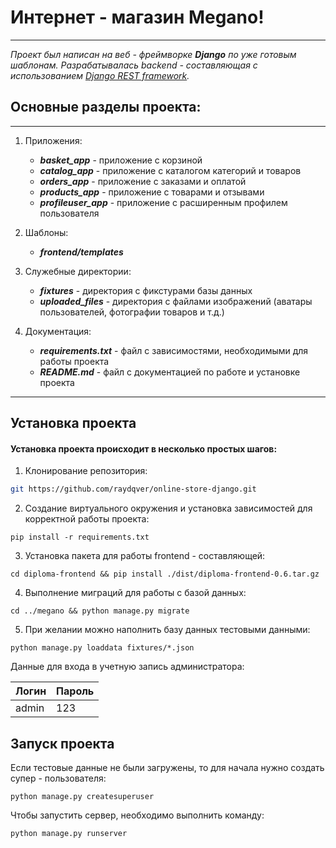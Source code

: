 # Интернет - магазин Megano! 

___

*Проект был написан на веб - фреймворке **Django** по уже готовым шаблонам.
Разрабатывалась backend - составляющая с использованием  [Django REST framework](https://www.django-rest-framework.org/).*

## Основные разделы проекта:
___
1) Приложения:
   * ___basket_app___ - приложение с корзиной
   * ___catalog_app___ - приложение с каталогом категорий и товаров
   * ___orders_app___ - приложение с заказами и оплатой
   * ___products_app___ - приложение с товарами и отзывами
   * ___profileuser_app___ - приложение с расширенным профилем пользователя


2) Шаблоны:
   * ___frontend/templates___


3) Служебные директории:
   * ___fixtures___ - директория с фикстурами базы данных
   * ___uploaded_files___ - директория с файлами изображений (аватары пользователей, фотографии товаров и т.д.)


4) Документация:
   * ___requirements.txt___ - файл с зависимостями, необходимыми для работы проекта
   * ___README.md___ - файл с документацией по работе и установке проекта

___
## Установка проекта
#### Установка проекта происходит в несколько простых шагов:

1) Клонирование репозитория:
```sh
git https://github.com/raydqver/online-store-django.git
```

2) Создание виртуального окружения и установка зависимостей для корректной работы проекта:
```commandline
pip install -r requirements.txt
```

3) Установка пакета для работы frontend - составляющей:
```commandline
cd diploma-frontend && pip install ./dist/diploma-frontend-0.6.tar.gz
```

4) Выполнение миграций для работы с базой данных:
```commandline
cd ../megano && python manage.py migrate
``` 

5) При желании можно наполнить базу данных тестовыми данными: 
```commandline
python manage.py loaddata fixtures/*.json
```
Данные для входа в учетную запись администратора:

| Логин | Пароль |
|-------|--------|
| admin | 123    |


## Запуск проекта
Если тестовые данные не были загружены, то для начала нужно создать супер - пользователя:
```commandline
python manage.py createsuperuser
```
Чтобы запустить сервер, необходимо выполнить команду:
```commandline
python manage.py runserver
```
